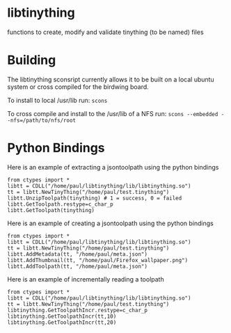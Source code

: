 libtinything
============

functions to create, modify and validate tinything (to be named) files

Building
========

The libtinything sconsript currently allows it to be built on a local ubuntu system or cross compiled for the birdwing board.

To install to local /usr/lib run:
`scons `

To cross compile and install to the /usr/lib of a NFS run:
`scons --embedded --nfs=/path/to/nfs/root`

Python Bindings
===============

Here is an example of extracting a jsontoolpath using the python bindings

    from ctypes import *
    libtt = CDLL("/home/paul/libtinything/lib/libtinything.so")
    tt = libtt.NewTinyThing("/home/paul/test.tinything")
    libtt.UnzipToolpath(tinything) # 1 = success, 0 = failed
    libtt.GetToolpath.restype=c_char_p
    libtt.GetToolpath(tinything)

Here is an example of creating a jsontoolpath using the python bindings

    from ctypes import *
    libtt = CDLL("/home/paul/libtinything/lib/libtinything.so")
    tt = libtt.NewTinyThing("/home/paul/test.tinything")
    libtt.AddMetadata(tt, "/home/paul/meta.json")
    libtt.AddThumbnail(tt, "/home/paul/Firefox_wallpaper.png")
    libtt.AddToolpath(tt, "/home/paul/meta.json")


Here is an example of incrementally reading a toolpath

    from ctypes import *
    libtt = CDLL("/home/paul/libtinything/lib/libtinything.so")
    tt = libtt.NewTinyThing("/home/paul/test.tinything")   
    libtinything.GetToolpathIncr.restype=c_char_p
    libtinything.GetToolpathIncr(tt,10)
    libtinything.GetToolpathIncr(tt,20)
